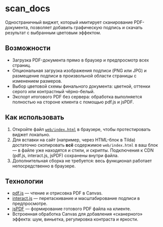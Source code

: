 # scan_docs

Одностраничный виджет, который имитирует сканирование PDF-документа, позволяет добавить графическую подпись и скачать результат с выбранным цветовым эффектом.

## Возможности

- Загрузка PDF-документа прямо в браузер и предпросмотр всех страниц.
- Опциональная загрузка изображения подписи (PNG или JPG) и размещение подписи в произвольной области страницы с изменением размеров.
- Выбор цветовой схемы финального документа: цветной, оттенки серого или контрастный чёрно-белый.
- Экспорт итогового PDF без сервера: обработка выполняется полностью на стороне клиента с помощью pdf.js и jsPDF.

## Как использовать

1. Откройте файл [`web/index.html`](web/index.html) в браузере, чтобы протестировать виджет локально.
2. Для вставки на сайт (например, через HTML-блок в Tilda) достаточно скопировать **всё** содержимое `web/index.html` в ваш блок — в файле уже находятся и стили, и скрипты. Подключения к CDN (pdf.js, interact.js, jsPDF) сохранены внутри файла.
3. Дополнительная сборка не требуется: весь функционал работает непосредственно в браузере.

## Технологии

- [pdf.js](https://mozilla.github.io/pdf.js/) — чтение и отрисовка PDF в Canvas.
- [interact.js](https://interactjs.io/) — перетаскивание и масштабирование подписи в предпросмотре.
- [jsPDF](https://github.com/parallax/jsPDF) — формирование готового PDF файла на клиенте.
- Встроенная обработка Canvas для добавления «сканерного» эффекта: шум, виньетка, регулировка контраста и яркости.

